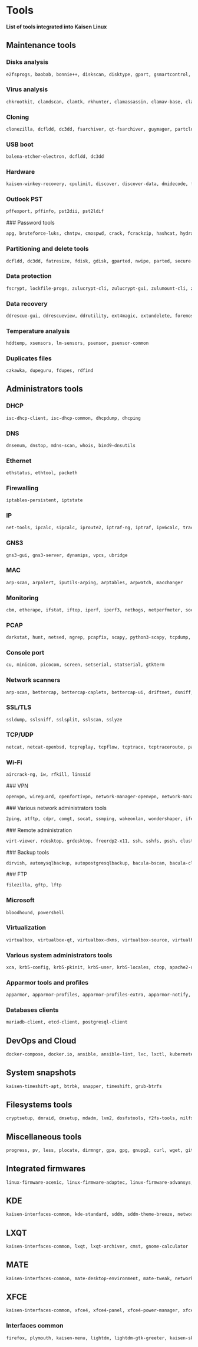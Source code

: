 # Tools

**List of tools integrated into Kaisen Linux**

## Maintenance tools

### Disks analysis
```bash
e2fsprogs, baobab, bonnie++, diskscan, disktype, gpart, gsmartcontrol, hdparm, ioping, testdisk, ncdu, smartmontools, di, util-linux, util-linux-locales, iotop, iozone3, nvme-cli, wxfixboot, whdd, dstat
```

### Virus analysis
```bash
chkrootkit, clamdscan, clamtk, rkhunter, clamassassin, clamav-base, clamav-daemon, clamav-docs, clamav-freshclam, clamav-milter, clamav-testfiles, clamfs
```

### Cloning
```bash
clonezilla, dcfldd, dc3dd, fsarchiver, qt-fsarchiver, guymager, partclone, partimage
```

### USB boot
```bash
balena-etcher-electron, dcfldd, dc3dd
```

### Hardware
```bash
kaisen-winkey-recovery, cpulimit, discover, discover-data, dmidecode, fio, hardinfo, hwinfo, lshw, stress, stress-ng, stressant, lshw-gtk, flashbench, hw-probe, memtester, gfio, flashrom, inxi, cpu-x, sysstat, hwdata, gtkstresstesting, stressapptest, dstat
```

### Outlook PST
```bash
pffexport, pffinfo, pst2dii, pst2ldif
```

### Password tools
```bash
apg, bruteforce-luks, chntpw, cmospwd, crack, fcrackzip, hashcat, hydra, john, keepassxc, ophcrack, ophcrack-cli, pdfcrack, pwgen, rarcrack, rephrase, samdump2, hydra-gtk, crunch
```

### Partitioning and delete tools
```bash
dcfldd, dc3dd, fatresize, fdisk, gdisk, gparted, nwipe, parted, secure-delete, wipe, zerofree, bleachbit, scrub, wipefreespace, util-linux, util-linux-locales
```

### Data protection
```bash
fscrypt, lockfile-progs, zulucrypt-cli, zulucrypt-gui, zulumount-cli, zulumount-gui, veracrypt
```

### Data recovery
```bash
ddrescue-gui, ddrescueview, ddrutility, ext4magic, extundelete, foremost, ddrescue, gddrescue, testdisk, magicrescue, myrescue, recoverdm, recoverjpeg, safecopy, scalpel, scrounge-ntfs, hfsprescue
```

### Temperature analysis
```bash
hddtemp, xsensors, lm-sensors, psensor, psensor-common
```

### Duplicates files
```bash
czkawka, dupeguru, fdupes, rdfind
```

## Administrators tools

### DHCP
```bash
isc-dhcp-client, isc-dhcp-common, dhcpdump, dhcping
```

### DNS
```bash
dnsenum, dnstop, mdns-scan, whois, bind9-dnsutils
```

### Ethernet
```bash
ethstatus, ethtool, packeth
```

### Firewalling
```bash
iptables-persistent, iptstate
```

### IP
```bash
net-tools, ipcalc, sipcalc, iproute2, iptraf-ng, iptraf, ipv6calc, traceroute, iputils-tracepath, ndisc6
```

### GNS3
```bash
gns3-gui, gns3-server, dynamips, vpcs, ubridge
```

### MAC
```bash
arp-scan, arpalert, iputils-arping, arptables, arpwatch, macchanger
```

### Monitoring
```bash
cbm, etherape, ifstat, iftop, iperf, iperf3, nethogs, netperfmeter, sockstat, tcpstat, dstat
```

### PCAP
```bash
darkstat, hunt, netsed, ngrep, pcapfix, scapy, python3-scapy, tcpdump, tcpreplay, tcpxtract, tshark, wireshark, notwireshark
```

### Console port
```bash
cu, minicom, picocom, screen, setserial, statserial, gtkterm
```

### Network scanners
```bash
arp-scan, bettercap, bettercap-caplets, bettercap-ui, driftnet, dsniff, ettercap-graphical, hping3, lft, masscan, mitmproxy, mtr-tiny, nast, ndiff, netdiscover, netsniff-ng, net-tools, ncat, nmap, nmapsi4, scapy, python3-scapy, telnet, iputils-tracepath, traceroute
```

### SSL/TLS
```bash
ssldump, sslsniff, sslsplit, sslscan, sslyze
```

### TCP/UDP
```bash
netcat, netcat-openbsd, tcpreplay, tcpflow, tcptrace, tcptraceroute, packetsender, udpcast, dsniff
```

### Wi-Fi
```bash
aircrack-ng, iw, rfkill, linssid
```

### VPN
```bash
openvpn, wireguard, openfortivpn, network-manager-openvpn, network-manager-fortisslvpn, network-manager-openconnect, network-manager-openvpn-gnome, network-manager-fortisslvpn-gnome, network-manager-openconnect-gnome
```

### Various network administrators tools
```bash
2ping, atftp, cdpr, comgt, socat, ssmping, wakeonlan, wondershaper, ifenslave, bridge-utils
```

### Remote administration
```bash
virt-viewer, rdesktop, grdesktop, freerdp2-x11, ssh, sshfs, pssh, clusterssh, tmux, zssh, remmina, remmina-plugin-exec, remmina-plugin-kwallet, remmina-plugin-www, smbclient, ssh-askpass, sshpass, sshs
```

### Backup tools
```bash
dirvish, automysqlbackup, autopostgresqlbackup, bacula-bscan, bacula-client, bacula-common, bacula-common-sqlite3, bacula-console, bacula-console-qt, bacula-fd, bacula-sd, dump, duplicity, restic, rsbackup, rsync, backup2l, zsync, vbackup, duply, grsync, zbackup, rdiff, rdiff-backup, rdiff-backup-fs, borgbackup, rclone
```

### FTP
```bash
filezilla, gftp, lftp
```

### Microsoft
```bash
bloodhound, powershell
```

### Virtualization
```bash
virtualbox, virtualbox-qt, virtualbox-dkms, virtualbox-source, virtualbox-guest-additions-iso, virtualbox-ext-pack, virt-manager, qemu-system, qemu-system-x86, qemu-system-gui, qemu-efi, qemu-utils, libvirt-clients, libvirt-daemon-system, virtinst, virt-viewer
```

### Various system administrators tools
```bash
xca, krb5-config, krb5-pkinit, krb5-user, krb5-locales, ctop, apache2-utils, chrony, python3-ldapdomaindump
```

### Apparmor tools and profiles
```bash
apparmor, apparmor-profiles, apparmor-profiles-extra, apparmor-notify, apparmor-utils
```

### Databases clients
```bash
mariadb-client, etcd-client, postgresql-client
```

## DevOps and Cloud
```bash
docker-compose, docker.io, ansible, ansible-lint, lxc, lxctl, kubernetes-client, vagrant, vagrant-lxc, vagrant-sshfs, jmeter, awscli, azure-cli, packer, puppet-agent, pdk, terraform, terraform-docs, s3fs, k6, k9s, helm, podman, buildah, minikube, eksctl, trivy, kustomize, kind, krew, kubectx, kyverno, popeye, tfsec, tflint, vault, velero, terragrunt, openstack-client, lazydocker
```

## System snapshots
```bash
kaisen-timeshift-apt, btrbk, snapper, timeshift, grub-btrfs
```

## Filesystems tools
```bash
cryptsetup, dmraid, dmsetup, mdadm, lvm2, dosfstools, f2fs-tools, nilfs-tools, ocfs2-tools, btrfs-compsize, btrfs-heatmap, btrfs-progs, btrfsmaintenance, gfs2-utils, hfsplus, hfsprogs, hfsutils, hfsutils-tcltk, jfsutils, reiserfsprogs, vmfs-tools, xfsdump, xfsprogs, zfs-fuse, zfsnap, exfatprogs, exfat-fuse, ceph-fuse, fuse3, glusterfs-client, udfclient, udftools, reiser4progs, vmfs6-tools, xmount, archivemount, tmfs, cifs-utils, apfs-fuse, apfsutil, ecryptfs-utils, libbde-utils, dislocker, libfvde-utils, libvhdi-utils, libvmdk-utils, libfsntfs-utils, gvfs-fuse, gvfs, ntfs-3g, wimtools
```

## Miscellaneous tools
```bash
progress, pv, less, plocate, dirmngr, gpa, gpg, gnupg2, curl, wget, git, gpg-agent, neofetch, git-repair, img2pdf, mc, strace, yamllint, ltrace, tree, vim, codium, cups, hexedit, file, psmisc, htop, lsof, lzop, p7zip-full, pigz, unp, unar, unrar-free, unzip, zip, bzip2, tar, unrar, zstd, gtkhash, keepassxc, apg, pwgen, isomaster, fred, cabextract, btop, jq, yq, lazygit
```

## Integrated firmwares
```bash
linux-firmware-acenic, linux-firmware-adaptec, linux-firmware-advansys, linux-firmware-alacritech, linux-firmware-amd-graphics, linux-firmware-amd-microcode, linux-firmware-atheros, linux-firmware-atmel, linux-firmware-atusb, linux-firmware-broadcom, linux-firmware-cadence, linux-firmware-cavium, linux-firmware-chelsio, linux-firmware-cirrus, linux-firmware-conexant, linux-firmware-doc, linux-firmware-edgeport, linux-firmware-ene, linux-firmware-inside-secure, linux-firmware-intel-bluetooth, linux-firmware-intel-ethernet, linux-firmware-intel-graphics, linux-firmware-intel-hfi1, linux-firmware-intel-iscsi, linux-firmware-intel-qat, linux-firmware-intel-sound, linux-firmware-iwlwifi, linux-firmware-kaweth, linux-firmware-libertas, linux-firmware-mediatek, linux-firmware-mellanox, linux-firmware-microchip, linux-firmware-multitec-usb, linux-firmware-myricom, linux-firmware-netronome, linux-firmware-nvidia-graphics, linux-firmware-qlogic, linux-firmware-ralink, linux-firmware-realtek, linux-firmware-redpine, linux-firmware-renesas, linux-firmware-rockchip, linux-firmware-rocketport, linux-firmware-tehuti, linux-firmware-vxge, linux-firmware-wfx, firmware-b43-installer, firmware-ast, firmware-microbit-micropython, firmware-sof-signed, firmware-zd1211, bluetooth, blueman, bluez-tools, bluez-firmware, alsa-firmware-loaders, nvidia-driver, nvidia-legacy-390xx-driver, intel-microcode
```

## KDE
```bash
kaisen-interfaces-common, kde-standard, sddm, sddm-theme-breeze, network-manager
```

## LXQT
```bash
kaisen-interfaces-common, lxqt, lxqt-archiver, cmst, gnome-calculator
```

## MATE
```bash
kaisen-interfaces-common, mate-desktop-environment, mate-tweak, network-manager-gnome
```

## XFCE
```bash
kaisen-interfaces-common, xfce4, xfce4-panel, xfce4-power-manager, xfce4-power-manager-data, xfce4-power-manager-plugins, xfce4-pulseaudio-plugin, xfce4-screenshooter, xfce4-session, xfce4-settings, xfce4-terminal, xfce4-whiskermenu-plugin, gedit, network-manager, network-manager-gnome, thunar-archive-plugin, xarchiver, gnome-calculator
```

### Interfaces common
```bash
firefox, plymouth, kaisen-menu, lightdm, lightdm-gtk-greeter, kaisen-skeleton, kaisen-design, fonts-cantarell, terminator, lightdm-gtk-greeter-settings, fonts-liberation, fonts-noto-color-emoji, thunderbird, libreoffice, qbittorrent, vlc, gimp, breeze-cursor-theme
```
